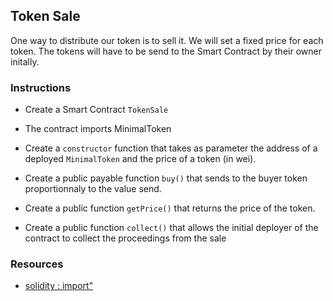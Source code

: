 ## Token Sale

One way to distribute our token is to sell it. We will set a fixed price for each token. The tokens will have to be send to the Smart Contract by their owner initally. 

### Instructions

- Create a Smart Contract `TokenSale`

- The contract imports MinimalToken

- Create a `constructor` function that takes as parameter the address of a deployed `MinimalToken` and the price of a token (in wei).

- Create a public payable function `buy()` that sends to the buyer token proportionnaly to the value send.

- Create a public function `getPrice()` that returns the price of the token.

- Create a public function `collect()` that allows the initial deployer of the contract to collect the proceedings from the sale

### Resources

- [solidity : import"](https://docs.soliditylang.org/en/v0.8.4/layout-of-source-files.html)
